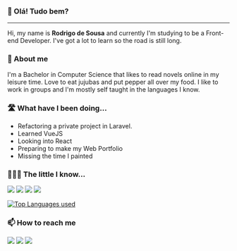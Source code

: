 ### 👋 Olá! Tudo bem?
---
Hi, my name is **Rodrigo de Sousa** and currently I'm studying to be a Front-end Developer. I've got a lot to learn so the road is still long.

### 🕺 About me
I'm a Bachelor in Computer Science that likes to read novels online in my leisure time. Love to eat jujubas and put pepper all over my food. I like to work in groups and I'm mostly self taught in the languages I know.

###  🛣️ What have I been doing...
* Refactoring a private project in Laravel.
* Learned VueJS
* Looking into React
* Preparing to make my Web Portfolio
* Missing the time I painted

### 👨🏽‍💻 The little I know...
![](https://img.shields.io/badge/PHP-Laravel-informational?style=flat&logo=<LOGO_NAME>&logoColor=white&color=2bbc8a)
![](https://img.shields.io/badge/JS-Vue-informational?style=flat&logo=<LOGO_NAME>&logoColor=white&color=2bbc8a)
![](https://img.shields.io/badge/OS-Linux-informational?style=flat&logo=<LOGO_NAME>&logoColor=white&color=2bbc8a)
![](https://img.shields.io/badge/DB-MySQL-informational?style=flat&logo=<LOGO_NAME>&logoColor=white&color=2bbc8a)

[![Top Languages used](https://github-readme-stats.vercel.app/api/top-langs/?username=rodrigoross&layout=compact)](https://github.com/anuraghazra/github-readme-stats)

### 📫 How to reach me
<!-- 1. [Gmail](mailto@rodrigo.ross.comp@gmail.com)
2. [LinkedIn](https://www.linkedin.com/in/rodrigo-de-sousa-e-silva-4b8898a8/)
 -->
<div> 
  <a href="https://www.instagram.com/rodrigosoussa/" target="_blank"><img src="https://img.shields.io/badge/-Instagram-%23E4405F?style=for-the-badge&logo=instagram&logoColor=white" target="_blank"></a>
  <a href = "mailto:mailto@rodrigo.ross.comp@gmail.com"><img src="https://img.shields.io/badge/-Gmail-%23333?style=for-the-badge&logo=gmail&logoColor=white" target="_blank"></a>
  <a href="https://www.linkedin.com/in/rodrigo-de-sousa-e-silva-4b8898a8/" target="_blank"><img src="https://img.shields.io/badge/-LinkedIn-%230077B5?style=for-the-badge&logo=linkedin&logoColor=white" target="_blank"></a> 
</div>

<!--
**rodrigoross/rodrigoross** is a ✨ _special_ ✨ repository because its `README.md` (this file) appears on your GitHub profile.

Here are some ideas to get you started:

- 🔭
- 🌱 I’m currently learning ...
- 👯 I’m looking to collaborate on ...
- 🤔 I’m looking for help with ...
- 💬 Ask me about ...
- 📫 How to reach me: ...
- 😄 Pronouns: ...
- ⚡ Fun fact: ...
-->

